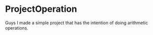 # ProjectOperation
 Guys I made a simple project that has the intention of doing arithmetic operations.
